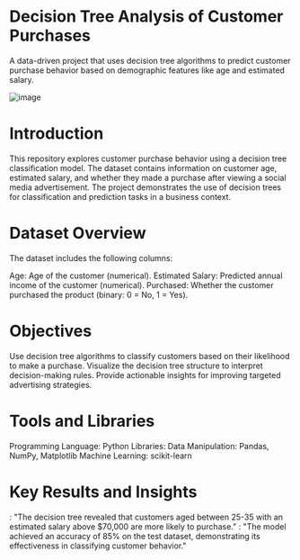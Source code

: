 # Decision Tree Analysis of Customer Purchases
A data-driven project that uses decision tree algorithms to predict customer purchase behavior based on demographic features like age and estimated salary.

![image](https://github.com/user-attachments/assets/bd62d941-b115-4cef-8f18-ce7caf62c579)

# Introduction
This repository explores customer purchase behavior using a decision tree classification model. The dataset contains information on customer age, estimated salary, and whether they made a purchase after viewing a social media advertisement. The project demonstrates the use of decision trees for classification and prediction tasks in a business context.

# Dataset Overview
The dataset includes the following columns:

Age: Age of the customer (numerical).
Estimated Salary: Predicted annual income of the customer (numerical).
Purchased: Whether the customer purchased the product (binary: 0 = No, 1 = Yes).

# Objectives
Use decision tree algorithms to classify customers based on their likelihood to make a purchase.
Visualize the decision tree structure to interpret decision-making rules.
Provide actionable insights for improving targeted advertising strategies.

# Tools and Libraries
Programming Language: Python
Libraries:
Data Manipulation: Pandas, NumPy, Matplotlib
Machine Learning: scikit-learn

# Key Results and Insights
 : "The decision tree revealed that customers aged between 25-35 with an estimated salary above $70,000 are more likely to purchase."
 : "The model achieved an accuracy of 85% on the test dataset, demonstrating its effectiveness in classifying customer behavior."


